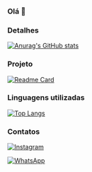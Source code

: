 ### Olá 👋

### Detalhes

[![Anurag's GitHub stats](https://github-readme-stats.vercel.app/api?username=gardevois&show_icons=true&theme=dark)](https://github.com/anuraghazra/github-readme-stats)

### Projeto

[![Readme Card](https://github-readme-stats.vercel.app/api/pin/?username=gardevois&repo=Tik-Tok-Project&theme=dark)](https://github.com/anuraghazra/github-readme-stats)

### Linguagens utilizadas

[![Top Langs](https://github-readme-stats.vercel.app/api/top-langs/?username=gardevois&layout=compact)](https://github.com/anuraghazra/github-readme-stats)

### Contatos

[![Instagram](https://img.shields.io/badge/Instagram-E4405F?style=for-the-badge&logo=instagram&logoColor=white)](https://www.instagram.com/gardevois)

[![WhatsApp](https://img.shields.io/badge/WhatsApp-25D366?style=for-the-badge&logo=whatsapp&logoColor=white)](https://wa.me/5531992200131)
